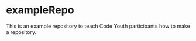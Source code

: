 # exampleRepo
This is an example repository to teach Code Youth participants how to make a repository.
